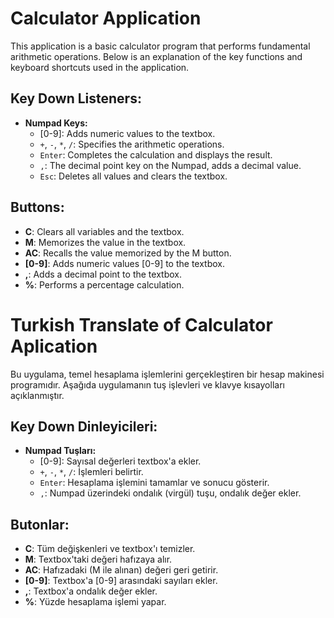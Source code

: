 # Calculator Application

This application is a basic calculator program that performs fundamental arithmetic operations. Below is an explanation of the key functions and keyboard shortcuts used in the application.

## Key Down Listeners:
- **Numpad Keys:**
  - [0-9]: Adds numeric values to the textbox.
  - `+`, `-`, `*`, `/`: Specifies the arithmetic operations.
  - `Enter`: Completes the calculation and displays the result.
  - `,`: The decimal point key on the Numpad, adds a decimal value.
  - `Esc`: Deletes all values and clears the textbox.

## Buttons:
- **C**: Clears all variables and the textbox.
- **M**: Memorizes the value in the textbox.
- **AC**: Recalls the value memorized by the M button.
- **[0-9]**: Adds numeric values [0-9] to the textbox.
- **,**: Adds a decimal point to the textbox.
- **%**: Performs a percentage calculation.



# Turkish Translate of Calculator Aplication

Bu uygulama, temel hesaplama işlemlerini gerçekleştiren bir hesap makinesi programıdır. Aşağıda uygulamanın tuş işlevleri ve klavye kısayolları açıklanmıştır.

## Key Down Dinleyicileri:
- **Numpad Tuşları:**
  - [0-9]: Sayısal değerleri textbox'a ekler.
  - `+`, `-`, `*`, `/`: İşlemleri belirtir.
  - `Enter`: Hesaplama işlemini tamamlar ve sonucu gösterir.
  - `,`: Numpad üzerindeki ondalık (virgül) tuşu, ondalık değer ekler.

## Butonlar:
- **C**: Tüm değişkenleri ve textbox'ı temizler.
- **M**: Textbox'taki değeri hafızaya alır.
- **AC**: Hafızadaki (M ile alınan) değeri geri getirir.
- **[0-9]**: Textbox'a [0-9] arasındaki sayıları ekler.
- **,**: Textbox'a ondalık değer ekler.
- **%**: Yüzde hesaplama işlemi yapar.
